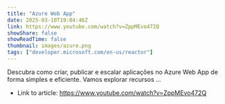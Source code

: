 ```yaml
---
title: "Azure Web App"
date: 2025-03-10T19:04:46Z
link: https://www.youtube.com/watch?v=ZppMEvo472Q
showShare: false
showReadTime: false
thumbnail: images/azure.png
tags: ["developer.microsoft.com/en-us/reactor"]
---
```

Descubra como criar, publicar e escalar aplicações no Azure Web App de forma simples e eficiente. Vamos explorar recursos ...

- Link to article: https://www.youtube.com/watch?v=ZppMEvo472Q